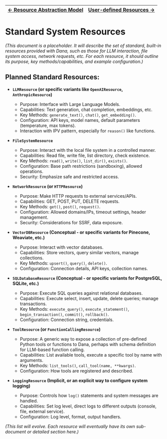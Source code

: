 | [← Resource Abstraction Model](./resource_model.md) | [User-defined Resources →](./user_defined_resources.md) |
|---|---|

# Standard System Resources

*(This document is a placeholder. It will describe the set of standard, built-in resources provided with Dana, such as those for LLM interaction, file system access, network requests, etc. For each resource, it should outline its purpose, key methods/capabilities, and example configuration.)*

## Planned Standard Resources:

*   **`LLMResource` (or specific variants like `OpenAIResource`, `AnthropicResource`)**
    *   Purpose: Interface with Large Language Models.
    *   Capabilities: Text generation, chat completion, embeddings, etc.
    *   Key Methods: `generate_text()`, `chat()`, `get_embedding()`.
    *   Configuration: API keys, model names, default parameters (temperature, max tokens).
    *   Interaction with IPV pattern, especially for `reason()` like functions.

*   **`FileSystemResource`**
    *   Purpose: Interact with the local file system in a controlled manner.
    *   Capabilities: Read file, write file, list directory, check existence.
    *   Key Methods: `read()`, `write()`, `list_dir()`, `exists()`.
    *   Configuration: Base path restrictions (sandboxing), allowed operations.
    *   Security: Emphasize safe and restricted access.

*   **`NetworkResource` (or `HTTPResource`)**
    *   Purpose: Make HTTP requests to external services/APIs.
    *   Capabilities: GET, POST, PUT, DELETE requests.
    *   Key Methods: `get()`, `post()`, `request()`.
    *   Configuration: Allowed domains/IPs, timeout settings, header management.
    *   Security: Considerations for SSRF, data exposure.

*   **`VectorDBResource` (Conceptual - or specific variants for Pinecone, Weaviate, etc.)**
    *   Purpose: Interact with vector databases.
    *   Capabilities: Store vectors, query similar vectors, manage collections.
    *   Key Methods: `upsert()`, `query()`, `delete()`.
    *   Configuration: Connection details, API keys, collection names.

*   **`SQLDatabaseResource` (Conceptual - or specific variants for PostgreSQL, SQLite, etc.)**
    *   Purpose: Execute SQL queries against relational databases.
    *   Capabilities: Execute select, insert, update, delete queries; manage transactions.
    *   Key Methods: `execute_query()`, `execute_statement()`, `begin_transaction()`, `commit()`, `rollback()`.
    *   Configuration: Connection string, credentials.

*   **`ToolResource` (or `FunctionCallingResource`)**
    *   Purpose: A generic way to expose a collection of pre-defined Python tools or functions to Dana, perhaps with schema definition for LLM-based function calling.
    *   Capabilities: List available tools, execute a specific tool by name with arguments.
    *   Key Methods: `list_tools()`, `call_tool(name, **kwargs)`.
    *   Configuration: How tools are registered and described.

*   **`LoggingResource` (Implicit, or an explicit way to configure system logging)**
    *   Purpose: Controls how `log()` statements and system messages are handled.
    *   Capabilities: Set log level, direct logs to different outputs (console, file, external service).
    *   Configuration: Log level, format, output handlers.

*(This list will evolve. Each resource will eventually have its own sub-document or detailed section here.)* 